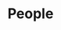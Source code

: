 ---
layout: profiles
permalink: /people/
title: People
description: members of the lab
nav: true
nav_order: 3

profiles:
  # if you want to include more than one profile, just replicate the following block
  # and create one content file for each profile inside _pages/
  - align: left
    content: people/header_faculty.md
  - align: right
    image: people/ihme.jpg
    content: people/about_ihme.md

  - align: left
    content: people/header_phdstudents.md
  - align: left #MATTHEW
    image: people/bonanni.jpeg
    content: people/phdstudents/about_bonanni.md
  - align: left #ARIJIT
    image: people/tree.png
    content: people/phdstudents/about_majumdar.md
  - align: left #KHALED
    image: people/tree.png
    content: people/phdstudents/about_younes.md
  - align: left #BASSEM
    image: people/tree.png
    content: people/phdstudents/about_akoush.md
  - align: left #DAVID
    image: people/wu.jpg
    content: people/phdstudents/about_wu.md
  - align: left #JAMES
    image: people/hansen.jpeg
    content: people/phdstudents/about_hansen.md
  - align: left #BENYAMIN
    image: people/krisna.jpeg
    content: people/phdstudents/about_krisna.md
  - align: left #BEVERLEY
    image: people/yeo.jpg
    content: people/phdstudents/about_yeo.md
  - align: left #SHO
    image: people/tree.png
    content: people/phdstudents/about_wada.md
  - align: left #SHIVANSH
    image: people/chaturvedi.jpeg
    content: people/phdstudents/about_chaturvedi.md
  - align: left #YUXUAN
    image: people/li.jpeg
    content: people/phdstudents/about_li.md

  - align: left
    content: people/header_postdocs.md
  - align: left #GUILAUME
    image: people/vignat.jpeg
    content: people/postdocs/about_vignat.md
  - align: left #HAOYUAN
    image: people/tree.png
    content: people/postdocs/about_li.md
  - align: left #KARL
    image: people/tree.png
    content: people/postdocs/about_toepperwien.md
  - align: left #JINGCUN
    image: people/fan.jpeg
    content: people/postdocs/about_fan.md
  - align: left #JEN ZEN
    image: people/ho.jpeg
    content: people/postdocs/about_ho.md
  - align: left #TAEKEUN
    image: people/yoon.jpeg
    content: people/postdocs/about_yoon.md

  - align: left
    content: people/header_otherstudents.md
  - align: left #BLAKE
    image: people/andersen.jpeg
    content: people/phdstudents/about_andersen.md
  - align: left #ELINOR
    image: people/tree.png
    content: people/phdstudents/about_lastname.md

  - align: left
    content: people/header_alumni.md
  - align: left
    content: people/about_alumni.md

  - align: left
    content: people/header_visitors.md
  - align: left
    content: people/about_visitors.md
---